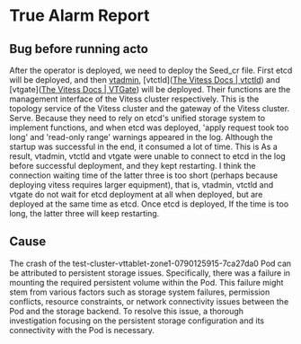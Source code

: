 # True Alarm Report

## Bug before running acto

After the operator is deployed, we need to deploy the Seed_cr file. First etcd will be deployed, and then [vtadmin](https://vitess.io/docs/16.0/reference/vtadmin/), [vtctld]([The Vitess Docs | vtctld](https://vitess.io/docs/17.0/reference/programs/vtctld/)) and [vtgate]([The Vitess Docs | VTGate](https://vitess.io/docs/17.0/concepts/vtgate/)) will be deployed. Their functions are the management interface of the Vitess cluster respectively. This is the topology service of the Vitess cluster and the gateway of the Vitess cluster. Serve. Because they need to rely on etcd's unified storage system to implement functions, and when etcd was deployed, 'apply request took too long' and 'read-only range' warnings appeared in the log. Although the startup was successful in the end, it consumed a lot of time. This is As a result, vtadmin, vtctld and vtgate were unable to connect to etcd in the log before successful deployment, and they kept restarting. I think the connection waiting time of the latter three is too short (perhaps because deploying vitess requires larger equipment), that is, vtadmin, vtctld and vtgate do not wait for etcd deployment at all when deployed, but are deployed at the same time as etcd. Once etcd is deployed, If the time is too long, the latter three will keep restarting.

## Cause

The crash of the test-cluster-vttablet-zone1-0790125915-7ca27da0 Pod can be attributed to persistent storage issues. Specifically, there was a failure in mounting the required persistent volume within the Pod. This failure might stem from various factors such as storage system failures, permission conflicts, resource constraints, or network connectivity issues between the Pod and the storage backend. To resolve this issue, a thorough investigation focusing on the persistent storage configuration and its connectivity with the Pod is necessary.
